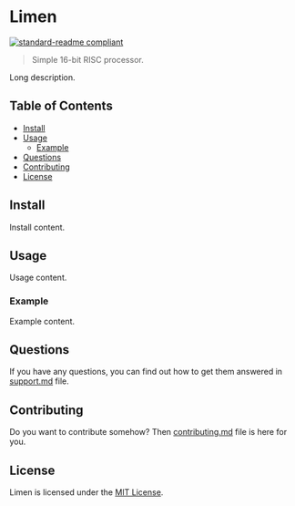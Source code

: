 # Limen

[![standard-readme compliant](https://img.shields.io/badge/readme_style-standard-brightgreen.svg)](https://github.com/RichardLitt/standard-readme)

> Simple 16-bit RISC processor.

Long description.

## Table of Contents

* [Install](#install)
* [Usage](#usage)
  * [Example](#example)
* [Questions](#questions)
* [Contributing](#contributing)
* [License](#license)

## Install

Install content.

## Usage

Usage content.

### Example

Example content.

## Questions

If you have any questions, you can find out how to get them answered in [support.md](support.md) file.

## Contributing

Do you want to contribute somehow? Then [contributing.md](contributing.md) file is here for you.

## License

Limen is licensed under the [MIT License](license).
